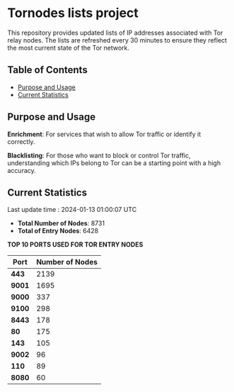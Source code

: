 # Tornodes lists project

This repository provides updated lists of IP addresses associated with Tor relay nodes. The lists are refreshed every 30 minutes to ensure they reflect the most current state of the Tor network.

## Table of Contents

- [Purpose and Usage](#purpose-and-usage)
- [Current Statistics](#current-statistics)


## Purpose and Usage

**Enrichment**: For services that wish to allow Tor traffic or identify it correctly.

**Blacklisting**: For those who want to block or control Tor traffic, understanding which IPs belong to Tor can be a starting point with a high accuracy.

## Current Statistics

Last update time : 2024-01-13 01:00:07 UTC

- **Total Number of Nodes**: 8731
- **Total of Entry Nodes**: 6428

**TOP 10 PORTS USED FOR TOR ENTRY NODES**

| **Port** | **Number of Nodes** |
|------|-----------------|
| **443**   | 2139  |
| **9001**   | 1695  |
| **9000**   | 337  |
| **9100**   | 298  |
| **8443**   | 178  |
| **80**   | 175  |
| **143**   | 105  |
| **9002**   | 96  |
| **110**   | 89  |
| **8080**   | 60  |

